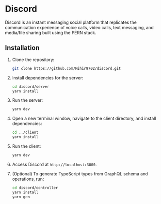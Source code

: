 # Discord

Discord is an instant messaging social platform that replicates the communication experience of voice calls, video calls, text messaging, and media/file sharing built using the PERN stack.

## Installation

1. Clone the repository:

   ```bash
   git clone https://github.com/Mihir9702/discord.git

2. Install dependencies for the server:

   ```bash
   cd discord/server
   yarn install

3. Run the server:

   ```bash
   yarn dev

4. Open a new terminal window, navigate to the client directory, and install dependencies:

   ```bash
   cd ../client
   yarn install

5. Run the client:

   ```bash
   yarn dev

6. Access Discord at `http://localhost:3000`.

7. (Optional) To generate TypeScript types from GraphQL schema and operations, run:

   ```bash
   cd discord/controller
   yarn install
   yarn gen
